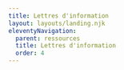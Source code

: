 ```yaml
---
title: Lettres d'information
layout: layouts/landing.njk
eleventyNavigation:
  parent: ressources
  title: Lettres d'information
  order: 4
---
```

